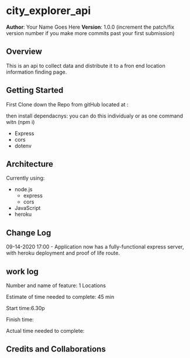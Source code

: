 # city_explorer_api

**Author**: Your Name Goes Here
**Version**: 1.0.0 (increment the patch/fix version number if you make more commits past your first submission)

## Overview

This is an api to collect data and distribute it to a fron end location information finding page.

## Getting Started

First Clone down the Repo from gitHub located at :

then install dependacnys:
you can do this individualy or as one command witn (npm i)

* Express
* cors
* dotenv

## Architecture

Currently using:

* node.js
  * express
  * cors
* JavaScript
* heroku

## Change Log

<!-- All times in -8gmt -->

09-14-2020 17:00 - Application now has a fully-functional express server, with heroku deployment and proof of life route.

## work log

Number and name of feature: 1 Locations

Estimate of time needed to complete: 45 min

Start time:6.30p

Finish time:

Actual time needed to complete:

## Credits and Collaborations
